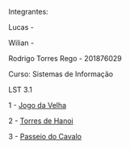 <p>Integrantes:</p>
<p>Lucas - </p>
<p>Wilian - </p>
<p> Rodrigo Torres Rego - 201876029</p>

<p>Curso: Sistemas de Informação</p>

<p>LST 3.1</p>

<p>1 - <a href="https://ufjf-dcc121.github.io/2019-1-dcc121-lst3-wiliam-rodrigo-lucas/JogoDaVelha.html">Jogo da Velha</a>
</p>

<p>2 - <a href="">Torres de Hanoi</a>
</p>

<p>3 - <a href="https://ufjf-dcc121.github.io/2019-1-dcc121-lst3-wiliam-rodrigo-lucas/PasseioDoCavalo2.html">Passeio do Cavalo</a>
</p>

